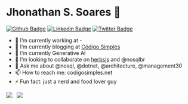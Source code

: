 
# Jhonathan S. Soares 👋

[![Github Badge](https://img.shields.io/badge/-Github-000?style=flat-square&logo=Github&logoColor=white&link=https://github.com/jhomarolo/)](https://github.com/jhomarolo/)
[![Linkedin Badge](https://img.shields.io/badge/-LinkedIn-blue?style=flat-square&logo=Linkedin&logoColor=white&link=https://www.linkedin.com/in/jhonathansouza/)](https://www.linkedin.com/in/jhonathansouza/)
[![Twitter Badge](https://img.shields.io/badge/-Twitter-1ca0f1?style=flat-square&labelColor=1ca0f1&logo=twitter&logoColor=white&link=https://twitter.com/jhomarolo)](https://twitter.com/jhomarolo)


- 🔭 I’m currently working at - 
- 📃 I’m currently blogging at [Código Simples](https://codigosimples.net)
- 🌱 I’m currently Generative AI
- 👯 I’m looking to collaborate on [herbsjs](https://herbsjs.org) and @nosqlbr
- 💬 Ask me about @nosql, @dotnet, @architecture, @management30
- 📫 How to reach me: codigosimples.net
- ⚡ Fun fact: just a nerd and food lover guy

<p align="justify">
  <img align="bottom" src="https://github-readme-stats.vercel.app/api?username=jhomarolo&show_icons=true&count_private=true&theme=algolia" />       &nbsp;  <img align="bottom" src="https://github-readme-stats.vercel.app/api/top-langs/?username=jhomarolo&layout=compact&theme=algolia" />
</p>
